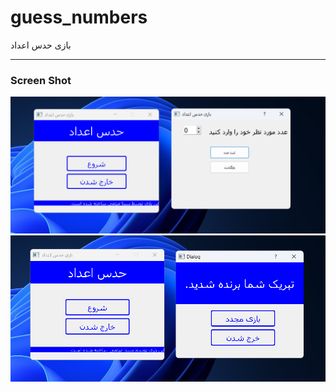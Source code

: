 # guess_numbers
بازی حدس اعداد 
<hr>

### Screen Shot

[![Guess Number Screen](https://github.com/mrprogrammer2938/guess_numbers/blob/master/Scr/guess_number.jpg)](https://github.com/mrprogrammer2938/guess_numbers)
[![Guess Number Screen 2](https://github.com/mrprogrammer2938/guess_numbers/blob/master/Scr/guess_number_2.jpg)](https://github.com/mrprogrammer2938/guess_numbers)
<br>
